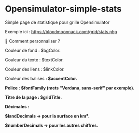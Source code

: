 # Opensimulator-simple-stats
Simple page de statistique pour grille Opensimulator 

Exemple ici : https://bloodmoonpack.com/grid/stats.php


📝 Comment personnaliser  ?

Couleur de fond :  $bgColor.

Couleur du texte : $textColor.

Couleur des liens : $linkColor.

Couleur des balises <b> : $accentColor.

Police : $fontFamily (mets "Verdana, sans-serif" par exemple).

Titre de la page : $gridTitle.

Décimales :

$landDecimals → pour la surface en km².

$numberDecimals → pour les autres chiffres.
